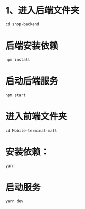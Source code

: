 # 1、进入后端文件夹
```
cd shop-backend
```
# 后端安装依赖
```
npm install      
```
# 启动后端服务
```
npm start
```
# 进入前端文件夹
```
cd Mobile-terminal-mall
```
# 安装依赖：

```
yarn
```
# 启动服务
```
yarn dev
```
